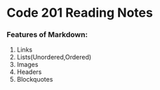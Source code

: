 # Code 201 Reading Notes 

### Features of Markdown:
1. Links
2. Lists(Unordered,Ordered)
3. Images 
4. Headers
5. Blockquotes

